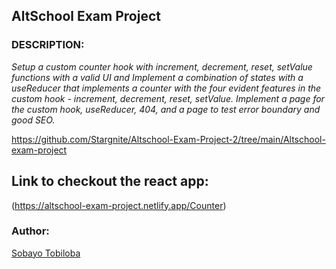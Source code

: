 ## AltSchool Exam Project

### DESCRIPTION:

*Setup a custom counter hook with increment, decrement, reset, setValue functions with a valid UI and Implement a combination of states with a useReducer that implements a counter with the four evident features in the custom hook -  increment, decrement, reset, setValue. Implement a page for the custom hook, useReducer, 404, and a page to test error boundary and good SEO.*

https://github.com/Stargnite/Altschool-Exam-Project-2/tree/main/Altschool-exam-project

## Link to checkout the react app:
(https://altschool-exam-project.netlify.app/Counter)
### Author:
[Sobayo Tobiloba][def]

[def]: https://github.com/Stargnite